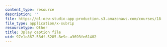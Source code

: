 ```yaml
---
content_type: resource
description: ''
file: https://ol-ocw-studio-app-production.s3.amazonaws.com/courses/18-03sc-differential-equations-fall-2011/97e1c86758df52858e9ca3693fe61402_sZ2qulI6GEk.vtt
file_type: application/x-subrip
resourcetype: Other
title: 3play caption file
uid: 97e1c867-58df-5285-8e9c-a3693fe61402
---
```

